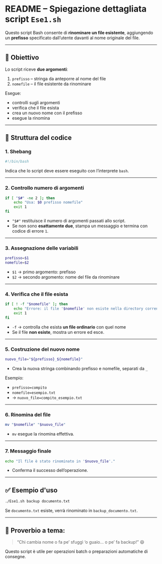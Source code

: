# README – Spiegazione dettagliata script `Ese1.sh`

Questo script Bash consente di **rinominare un file esistente**, aggiungendo un **prefisso** specificato dall’utente davanti al nome originale del file.

---

## 📜 Obiettivo

Lo script riceve **due argomenti**:
1. `prefisso` – stringa da anteporre al nome del file
2. `nomefile` – il file esistente da rinominare

Esegue:
- controlli sugli argomenti
- verifica che il file esista
- crea un nuovo nome con il prefisso
- esegue la rinomina

---

## 🧱 Struttura del codice

### 1. Shebang

```bash
#!/bin/bash
```
Indica che lo script deve essere eseguito con l’interprete `bash`.

---

### 2. Controllo numero di argomenti

```bash
if [ "$#" -ne 2 ]; then
    echo "Usa: $0 prefisso nomefile"
    exit 1
fi
```

- `"$#"` restituisce il numero di argomenti passati allo script.
- Se non sono **esattamente due**, stampa un messaggio e termina con codice di errore `1`.

---

### 3. Assegnazione delle variabili

```bash
prefisso=$1
nomefile=$2
```

- `$1` → primo argomento: prefisso
- `$2` → secondo argomento: nome del file da rinominare

---

### 4. Verifica che il file esista

```bash
if [ ! -f "$nomefile" ]; then
    echo "Errore: il file '$nomefile' non esiste nella directory corrente."
    exit 1
fi
```

- `-f` → controlla che esista **un file ordinario** con quel nome
- Se il file **non esiste**, mostra un errore ed esce.

---

### 5. Costruzione del nuovo nome

```bash
nuovo_file="${prefisso}_${nomefile}"
```

- Crea la nuova stringa combinando prefisso e nomefile, separati da `_`

Esempio:
- `prefisso=compito`
- `nomefile=esempio.txt`
- → `nuovo_file=compito_esempio.txt`

---

### 6. Rinomina del file

```bash
mv "$nomefile" "$nuovo_file"
```

- `mv` esegue la rinomina effettiva.

---

### 7. Messaggio finale

```bash
echo "Il file è stato rinominato in '$nuovo_file'."
```

- Conferma il successo dell’operazione.

---

## ✅ Esempio d'uso

```bash
./Ese1.sh backup documento.txt
```

Se `documento.txt` esiste, verrà rinominato in `backup_documento.txt`.

---

## 🧀 Proverbio a tema:
> “Chi cambia nome o fa pe’ sfuggì ‘o guaio... o pe’ fa backup!” 😄

Questo script è utile per operazioni batch o preparazioni automatiche di consegne.
